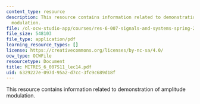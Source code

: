 ```yaml
---
content_type: resource
description: This resource contains information related to demonstration of amplitude
  modulation.
file: /ol-ocw-studio-app/courses/res-6-007-signals-and-systems-spring-2011/6329227e097d95a2d7cc3fc9c689d18f_MITRES_6_007S11_lec14.pdf
file_size: 548103
file_type: application/pdf
learning_resource_types: []
license: https://creativecommons.org/licenses/by-nc-sa/4.0/
ocw_type: OCWFile
resourcetype: Document
title: MITRES_6_007S11_lec14.pdf
uid: 6329227e-097d-95a2-d7cc-3fc9c689d18f
---
```

This resource contains information related to demonstration of amplitude modulation.